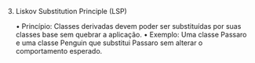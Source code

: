 3. Liskov Substitution Principle (LSP)

   •	Princípio: Classes derivadas devem poder ser substituídas por suas classes base sem quebrar a aplicação.
   •	Exemplo: Uma classe Passaro e uma classe Penguin que substitui Passaro sem alterar o comportamento esperado.
